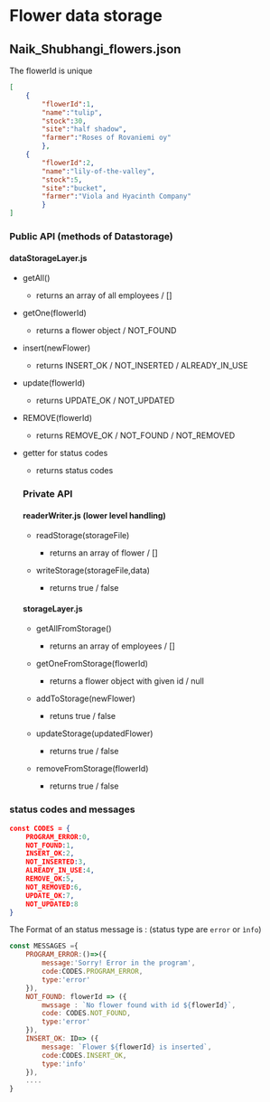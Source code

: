 # Flower data storage

## Naik_Shubhangi_flowers.json

The flowerId is unique

```json
[
    {
        "flowerId":1,
        "name":"tulip",
        "stock":30,
        "site":"half shadow",
        "farmer":"Roses of Rovaniemi oy"
        },
    {
        "flowerId":2,
        "name":"lily-of-the-valley",
        "stock":5,
        "site":"bucket",
        "farmer":"Viola and Hyacinth Company"
        }
]
```

### Public API (methods of Datastorage)

#### dataStorageLayer.js

- getAll()
  - returns an array of all employees / []

- getOne(flowerId)
  - returns a flower object / NOT_FOUND

- insert(newFlower)
  - returns INSERT_OK / NOT_INSERTED / ALREADY_IN_USE

- update(flowerId)
  - returns UPDATE_OK / NOT_UPDATED

- REMOVE(flowerId)
  - returns REMOVE_OK / NOT_FOUND / NOT_REMOVED

 - getter for status codes
   - returns  status codes

   ### Private API

   #### readerWriter.js   (lower level handling)
   - readStorage(storageFile)
     - returns an array of flower / []

    - writeStorage(storageFile,data)
      - returns true / false

   #### storageLayer.js
   - getAllFromStorage()
     - returns an array of employees / []

    - getOneFromStorage(flowerId)
      - returns a flower object with given id / null 

    - addToStorage(newFlower)
      - retuns true / false

    - updateStorage(updatedFlower)
      - returns true / false

    - removeFromStorage(flowerId)
      - returns true / false

### status codes and messages
```json
const CODES = {
    PROGRAM_ERROR:0,
    NOT_FOUND:1,
    INSERT_OK:2,
    NOT_INSERTED:3,
    ALREADY_IN_USE:4,
    REMOVE_OK:5,
    NOT_REMOVED:6,
    UPDATE_OK:7,
    NOT_UPDATED:8
}
```

The Format of an status message is :
(status type are `error` or `ìnfo`)

```js
const MESSAGES ={
    PROGRAM_ERROR:()=>({
        message:'Sorry! Error in the program',
        code:CODES.PROGRAM_ERROR,
        type:'error'
    }),
    NOT_FOUND: flowerId => ({
        mwssage : `No flower found with id ${flowerId}`,
        code: CODES.NOT_FOUND,
        type:'error'
    }),
    INSERT_OK: ID=> ({
        message: `Flower ${flowerId} is inserted`,
        code:CODES.INSERT_OK,
        type:'info'
    }),
    ....
}
